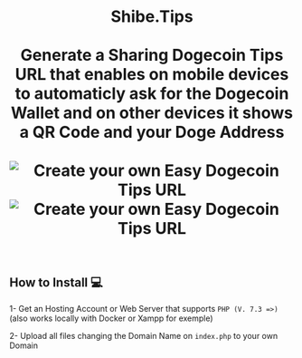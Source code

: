 <h1 align="center">
Shibe.Tips
<br><br>
Generate a Sharing Dogecoin Tips URL that enables on mobile devices to automaticly ask for the Dogecoin Wallet and on other devices it shows a QR Code and your Doge Address
<br><br>
<img src="https://Shibe.Tips/img/shibetips_preview1.png" alt="Create your own Easy Dogecoin Tips URL"/>
<img src="https://Shibe.Tips/img/shibetips_preview2.png" alt="Create your own Easy Dogecoin Tips URL"/>
<br><br>
</h1>

## How to Install 💻

1- Get an Hosting Account or Web Server that supports ```PHP (V. 7.3 =>)``` (also works locally with Docker or Xampp for exemple)

2- Upload all files changing the Domain Name on ```index.php``` to your own Domain

